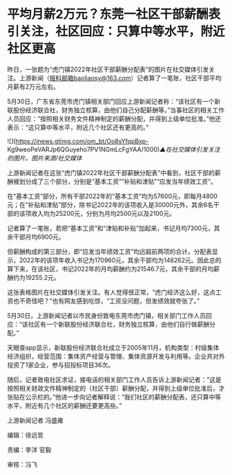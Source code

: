 # 平均月薪2万元？东莞一社区干部薪酬表引关注，社区回应：只算中等水平，附近社区更高

昨日，一张题为“虎门镇2022年社区干部薪酬分配表”的图片在社交媒体引发关注。上游新闻（报料邮箱baoliaosy@163.com）记者算了一笔账，社区干部平均月薪有2万元左右。

5月30日，广东省东莞市虎门镇相关部门回应上游新闻记者称：“该社区有一个新联股份经济联合社，财务独立核算，由他们自己分配薪酬等。”当事社区的相关工作人员回应：“按照相关财务文件精神制定的薪酬分配，并得到上级单位批准。”他还表示：“这只算中等水平，附近几个社区还有更高的。”

![](https://inews.gtimg.com/om_bt/Oo8sYfqpBxp-
Kg9weoPeVARJp6QGuyeho7PV1NGmLcFgYAA/1000)_▲在社交媒体引发关注的图片。图片来源/社交媒体_

上游新闻记者在这张“虎门镇2022年社区干部薪酬分配表”中看到，社区干部的薪酬被划分成了三个部分，分别是“基本工资”“补贴和津贴”“应发当年绩效工资”。

在“基本工资”部分，所有干部2022年的“基本工资”均为57600元，即每月4800元；在“补贴和津贴”部分，除书记2022年的该项收入是30000元外，其余6名干部的该项收入均为25200元，分别为月均2500元以及2100元。

记者算了一笔账，若把“基本工资”和“津贴和补贴”加起来，书记月均7300元，其余干部月均6900元。

但薪酬构成的第三部分，即“应发当年绩效工资”均远超前两项的合计。分配表显示，2022年的该项年收入书记为170960元，其余干部均为148262元。因此总的算下来，在该社区，书记2022年的月均薪酬约为21546.7元，其余干部的月均薪酬约为19255.2元。

这张表格图片在社交媒体引发关注。有人觉得很正常，“虎门经济这么好，这点工资也不奇怪吧？”也有网友感到吃惊，“工资没问题，但发绩效就夸张了。”

5月30日，上游新闻记者以市民身份致电东莞市虎门镇，相关部门工作人员回应：“该社区有一个新联股份经济联合社，财务独立核算，由他们自行做薪酬分配。”

天眼查app显示，新联股份经济联合社成立于2005年11月，机构类型：村级集体经济组织，经营范围：集体资产经营与管理、集体资源开发与利用等。企业共对外投资了1家企业，参与招投标项目36次。

随后，记者致电社区求证，接电话的相关部门工作人员告诉上游新闻记者：“这是按照相关财政文件精神制定的（社区干部）薪酬分配，并得到上级单位批准后，才张贴在公示栏的。”他进一步向记者解释说：“我们社区的薪酬分配表，还只算中等水平，附近有几个社区的薪酬还要更高些。”

上游新闻记者 冯盛雍

编辑：徐远哲

责编：李洋 官毅

审核：冯飞

